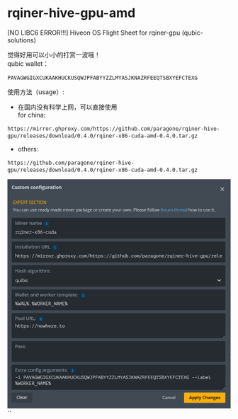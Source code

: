 # rqiner-hive-gpu-amd
[NO LIBC6 ERROR!!!] Hiveon OS Flight Sheet for rqiner-gpu  (qubic-solutions) <br>

觉得好用可以小小的打赏一波哦！<br>
qubic wallet：<br>

```
PAVAGWGIGXCUKAAKHUCKUSQWJPFABYYZZLMYASJKNAZRFEEQTSBXYEFCTEXG
```

使用方法（usage）:<br>
- 在国内没有科学上网，可以直接使用<br>
for china:<br>
```
https://mirror.ghproxy.com/https://github.com/paragone/rqiner-hive-gpu/releases/download/0.4.0/rqiner-x86-cuda-amd-0.4.0.tar.gz
```
- others:<br>
```
https://github.com/paragone/rqiner-hive-gpu/releases/download/0.4.0/rqiner-x86-cuda-amd-0.4.0.tar.gz
```

![My Image](china.png)``
